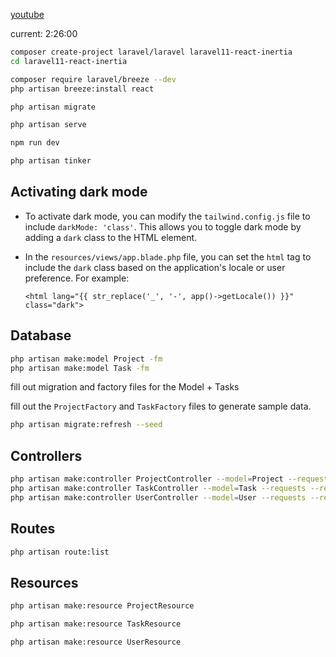[youtube](https://www.youtube.com/watch?v=VrQRa-afCAk&t=8760)

current: 2:26:00

```bash
composer create-project laravel/laravel laravel11-react-inertia
cd laravel11-react-inertia
```

```bash
composer require laravel/breeze --dev
php artisan breeze:install react
```

```bash
php artisan migrate
```

```bash
php artisan serve
```

```bash
npm run dev
```

```bash
php artisan tinker
```

## Activating dark mode

- To activate dark mode, you can modify the `tailwind.config.js` file to include `darkMode: 'class'`. This allows you to
  toggle dark mode by adding a `dark` class to the HTML element.

- In the `resources/views/app.blade.php` file, you can set the `html` tag to include the `dark` class based on the
  application's locale or user preference. For example:

    ```blade
    <html lang="{{ str_replace('_', '-', app()->getLocale()) }}" class="dark"> 
    ```

## Database

```bash
php artisan make:model Project -fm
php artisan make:model Task -fm
```

fill out migration and factory files for the Model + Tasks

fill out the `ProjectFactory` and `TaskFactory` files to generate sample data.

```bash
php artisan migrate:refresh --seed 
```

## Controllers

```bash
php artisan make:controller ProjectController --model=Project --requests --resource
php artisan make:controller TaskController --model=Task --requests --resource
php artisan make:controller UserController --model=User --requests --resource
```

## Routes

```bash
php artisan route:list
```

## Resources

```bash
php artisan make:resource ProjectResource
```

```bash
php artisan make:resource TaskResource
```

```bash
php artisan make:resource UserResource
```
